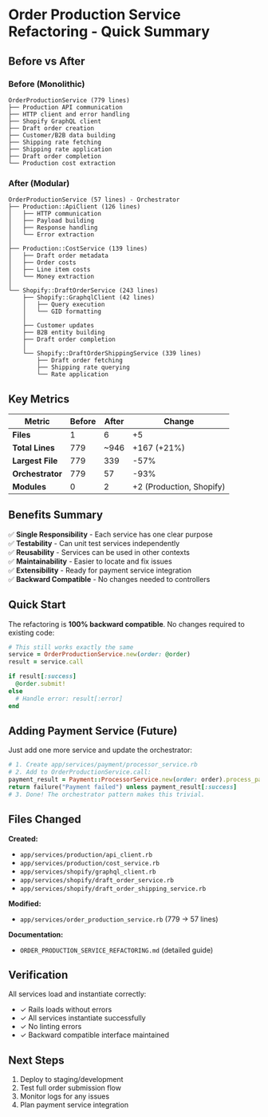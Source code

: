 # Order Production Service Refactoring - Quick Summary

## Before vs After

### Before (Monolithic)

```
OrderProductionService (779 lines)
├── Production API communication
├── HTTP client and error handling
├── Shopify GraphQL client
├── Draft order creation
├── Customer/B2B data building
├── Shipping rate fetching
├── Shipping rate application
├── Draft order completion
└── Production cost extraction
```

### After (Modular)

```
OrderProductionService (57 lines) - Orchestrator
├── Production::ApiClient (126 lines)
│   ├── HTTP communication
│   ├── Payload building
│   ├── Response handling
│   └── Error extraction
│
├── Production::CostService (139 lines)
│   ├── Draft order metadata
│   ├── Order costs
│   ├── Line item costs
│   └── Money extraction
│
└── Shopify::DraftOrderService (243 lines)
    ├── Shopify::GraphqlClient (42 lines)
    │   ├── Query execution
    │   └── GID formatting
    │
    ├── Customer updates
    ├── B2B entity building
    ├── Draft order completion
    │
    └── Shopify::DraftOrderShippingService (339 lines)
        ├── Draft order fetching
        ├── Shipping rate querying
        └── Rate application
```

## Key Metrics

| Metric           | Before | After | Change                   |
| ---------------- | ------ | ----- | ------------------------ |
| **Files**        | 1      | 6     | +5                       |
| **Total Lines**  | 779    | ~946  | +167 (+21%)              |
| **Largest File** | 779    | 339   | -57%                     |
| **Orchestrator** | 779    | 57    | -93%                     |
| **Modules**      | 0      | 2     | +2 (Production, Shopify) |

## Benefits Summary

✅ **Single Responsibility** - Each service has one clear purpose  
✅ **Testability** - Can unit test services independently  
✅ **Reusability** - Services can be used in other contexts  
✅ **Maintainability** - Easier to locate and fix issues  
✅ **Extensibility** - Ready for payment service integration  
✅ **Backward Compatible** - No changes needed to controllers

## Quick Start

The refactoring is **100% backward compatible**. No changes required to existing code:

```ruby
# This still works exactly the same
service = OrderProductionService.new(order: @order)
result = service.call

if result[:success]
  @order.submit!
else
  # Handle error: result[:error]
end
```

## Adding Payment Service (Future)

Just add one more service and update the orchestrator:

```ruby
# 1. Create app/services/payment/processor_service.rb
# 2. Add to OrderProductionService.call:
payment_result = Payment::ProcessorService.new(order: order).process_payment
return failure("Payment failed") unless payment_result[:success]
# 3. Done! The orchestrator pattern makes this trivial.
```

## Files Changed

**Created:**

- `app/services/production/api_client.rb`
- `app/services/production/cost_service.rb`
- `app/services/shopify/graphql_client.rb`
- `app/services/shopify/draft_order_service.rb`
- `app/services/shopify/draft_order_shipping_service.rb`

**Modified:**

- `app/services/order_production_service.rb` (779 → 57 lines)

**Documentation:**

- `ORDER_PRODUCTION_SERVICE_REFACTORING.md` (detailed guide)

## Verification

All services load and instantiate correctly:

- ✓ Rails loads without errors
- ✓ All services instantiate successfully
- ✓ No linting errors
- ✓ Backward compatible interface maintained

## Next Steps

1. Deploy to staging/development
2. Test full order submission flow
3. Monitor logs for any issues
4. Plan payment service integration
